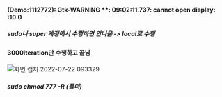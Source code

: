 #### (Demo:1112772): Gtk-WARNING **: 09:02:11.737: cannot open display: :10.0
##### sudo나 super 계정에서 수행하면 안나옴 -> local로 수행
#### 3000iteration만 수행하고 끝남
![화면 캡처 2022-07-22 093329](https://user-images.githubusercontent.com/88171531/180337434-92779c25-e74a-4155-9c21-d89a957020ec.png)
##### sudo chmod 777 -R (폴더) 
